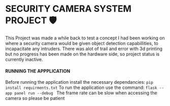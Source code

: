 # SECURITY CAMERA SYSTEM PROJECT 🛡️
This Project was made a while back to test a concept I had been working on where a security camera would be given object detection capabillities,
to incapacitate any intruders. There was alot of trail and error with 3d printing but no progress has been made on the hardware side, so
project status is currently inactive.

#### RUNNING THE APPPLICATION
Before running the application install the necessary dependancies:
```pip install requirments.txt```
To run the application use the command:
```flask --app panel run --debug ```
The frame rate can be slow when accessing the camera so please be patient
